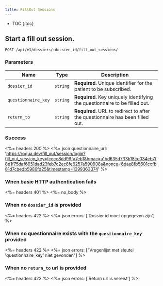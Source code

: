 ```yaml
---
title: FillOut Sessions
---
```


* TOC
{:toc}


## Start a fill out session.

    POST /api/v1/dossiers/:dossier_id/fill_out_sessions/


### Parameters

Name | Type | Description
-----|------|--------------
`dossier_id`        | `string`  | **Required**. Unique identifier for the patient to be subscribed.
`questionnaire_key` | `string`  | **Required**. Key uniquely identifying the questionnaire to be filled out.
`return_to`         | `string`  | **Required**. URL to redirect to after the questionnaire has been filled out.


### Success

<%= headers 200 %>
<%= json questionnaire_url: 'https://roqua.dev/fill_out/session/login?fill_out_session_key=fcecc8dd96fa7eb1&hmac=a1bd635d733b18cc034eb7f8d1f75daf6951dad23feb7c2ec8fe6257a590908a&nonce=6dae8fb5601ccfb81d7cbedb5986fd25&timestamp=1399363374' %>


### When basic HTTP authentication fails

<%= headers 401 %>
<%= no_body %>


### When no `dossier_id` is provided

<%= headers 422 %>
<%= json errors: ['Dossier id moet opgegeven zijn'] %>


### When no questionnaire exists with the `questionnaire_key` provided

<%= headers 422 %>
<%= json errors: ["Vragenlijst met sleutel 'questionnaire_key' niet gevonden"] %>


### When no `return_to` url is provided

<%= headers 422 %>
<%= json errors: ['Return url is vereist'] %>
